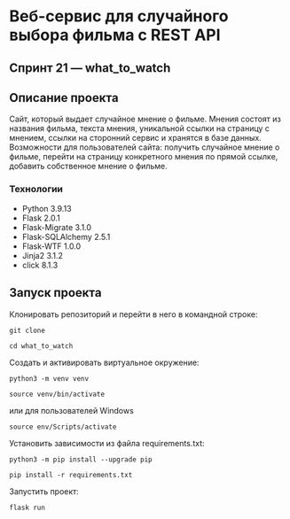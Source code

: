# Веб-сервис для случайного выбора фильма с REST API
## Спринт 21 — what_to_watch

## Описание проекта
Cайт, который выдает случайное мнение о фильме. Мнения состоят из названия фильма, текста мнения, уникальной ссылки на страницу с мнением, ссылки на сторонний сервис и хранятся в базе данных. Возможности для пользователей сайта: получить случайное мнение о фильме, перейти на страницу конкретного мнения по прямой ссылке, добавить собственное мнение о фильме.

### Технологии
- Python 3.9.13
- Flask 2.0.1
- Flask-Migrate 3.1.0
- Flask-SQLAlchemy 2.5.1
- Flask-WTF 1.0.0
- Jinja2 3.1.2
- click 8.1.3

## Запуск проекта
Клонировать репозиторий и перейти в него в командной строке:

```
git clone 
```

```
cd what_to_watch
```

Cоздать и активировать виртуальное окружение:

```
python3 -m venv venv
```

```
source venv/bin/activate
```
или для пользователей Windows

```
source env/Scripts/activate
```

Установить зависимости из файла requirements.txt:

```
python3 -m pip install --upgrade pip
```

```
pip install -r requirements.txt
```

Запустить проект:

```
flask run
```
